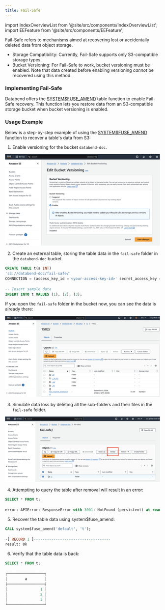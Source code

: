```yaml
---
title: Fail-Safe
---
```

import IndexOverviewList from '@site/src/components/IndexOverviewList';
import EEFeature from '@site/src/components/EEFeature';

<EEFeature featureName='FAIL-SAFE'/>

Fail-Safe refers to mechanisms aimed at recovering lost or accidentally deleted data from object storage.

- Storage Compatibility: Currently, Fail-Safe supports only S3-compatible storage types.
- Bucket Versioning: For Fail-Safe to work, bucket versioning must be enabled. Note that data created before enabling versioning *cannot* be recovered using this method.

### Implementing Fail-Safe

Databend offers the [SYSTEM$FUSE_AMEND](/sql/sql-functions/table-functions/fuse-amend) table function to enable Fail-Safe recovery. This function lets you restore data from an S3-compatible storage bucket when bucket versioning is enabled.

### Usage Example

Below is a step-by-step example of using the [SYSTEM$FUSE_AMEND](/sql/sql-functions/table-functions/fuse-amend) function to recover a table's data from S3:

1. Enable versioning for the bucket `databend-doc`.

![alt text](../../../../static/img/guides/bucket-versioning.png)

2. Create an external table, storing the table data in the `fail-safe` folder in the `databend-doc` bucket.

```sql
CREATE TABLE t(a INT) 
's3://databend-doc/fail-safe/' 
CONNECTION = (access_key_id ='<your-access-key-id>' secret_access_key ='<your-secret-accesskey>');

-- Insert sample data
INSERT INTO t VALUES (1), (2), (3);
```

If you open the `fail-safe` folder in the bucket now, you can see the data is already there:

![alt text](../../../../static/img/guides/bucket-versioning-2.png)

3. Simulate data loss by deleting all the sub-folders and their files in the `fail-safe` folder.

![alt text](../../../../static/img/guides/bucket-versioning-3.png)

4. Attempting to query the table after removal will result in an error:

```sql
SELECT * FROM t;

error: APIError: ResponseError with 3001: NotFound (persistent) at read, context: { uri: https://s3.us-east-2.amazonaws.com/databend-doc/fail-safe/1/1502/_b/3f84d636dc6c40508720d1cde20d4f3b_v2.parquet, response: Parts { status: 404, version: HTTP/1.1, headers: {"x-amz-request-id": "FYSJNZX1X16T91HN", "x-amz-id-2": "EI+NQjyRlSk8jlU64EASKodjvOkzuAlhZ1CYo0nIenzOH6DP7t6mMWh7raj4mUiOxW18NQesxmA=", "x-amz-delete-marker": "true", "x-amz-version-id": "ngecunzFP0pir0ysXlbR_eJafaTPl1oh", "content-type": "application/xml", "transfer-encoding": "chunked", "date": "Mon, 09 Sep 2024 02:01:57 GMT", "server": "AmazonS3"} }, service: s3, path: 1/1502/_b/3f84d636dc6c40508720d1cde20d4f3b_v2.parquet, range: 4-47 } => S3Error { code: "NoSuchKey", message: "The specified key does not exist.", resource: "", request_id: "FYSJNZX1X16T91HN" }
```

5. Recover the table data using system$fuse_amend:

```sql
CALL system$fuse_amend('default', 't');

-[ RECORD 1 ]-----------------------------------
result: Ok
```

6. Verify that the table data is back:

```sql
SELECT * FROM t;

┌─────────────────┐
│        a        │
├─────────────────┤
│               1 │
│               2 │
│               3 │
└─────────────────┘
```